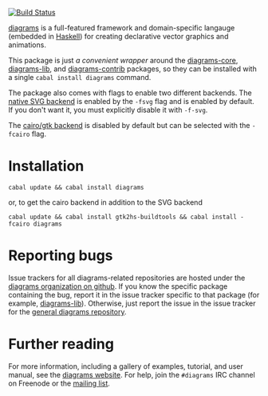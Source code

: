 [![Build Status](https://secure.travis-ci.org/diagrams/diagrams.png)](http://travis-ci.org/diagrams/diagrams)

[diagrams] is a full-featured framework and domain-specific langauge
(embedded in [Haskell]) for creating declarative vector graphics and
animations.

[diagrams]: http://projects.haskell.org/diagrams/
[haskell]: http://www.haskell.org/haskellwiki/Haskell

This package is just *a convenient wrapper* around the
[diagrams-core], [diagrams-lib], and [diagrams-contrib] packages, so
they can be installed with a single `cabal install diagrams` command.

[diagrams-core]: http://github.com/diagrams/diagrams-core
[diagrams-lib]: http://github.com/diagrams/diagrams-lib
[diagrams-contrib]: http://github.com/diagrams/diagrams-contrib

The package also comes with flags to enable two different backends.
The [native SVG backend](http://github.com/diagrams/diagrams-svg) is
enabled by the `-fsvg` flag and is enabled by default.  If you don't
want it, you must explicitly disable it with `-f-svg`.

The [cairo/gtk backend](http://github.com/diagrams/diagrams-cairo) is
disabled by default but can be selected with the `-fcairo` flag.

# Installation

```
cabal update && cabal install diagrams
```

or, to get the cairo backend in addition to the SVG backend

```
cabal update && cabal install gtk2hs-buildtools && cabal install -fcairo diagrams
```

# Reporting bugs

Issue trackers for all diagrams-related repositories are hosted under
the [diagrams organization on github](http://github.com/diagrams).  If
you know the specific package containing the bug, report it in the
issue tracker specific to that package (for example,
[diagrams-lib](http://github.com/diagrams/diagrams-lib/issues)).
Otherwise, just report the issue in the issue tracker for the
[general diagrams repository](http://github.com/diagrams/diagrams/issues).

# Further reading

For more information, including a gallery of examples, tutorial, and
user manual, see the
[diagrams website](http://projects.haskell.org/diagrams).  For help,
join the `#diagrams` IRC channel on Freenode or the
[mailing list](http://groups.google.com/group/diagrams-discuss).
